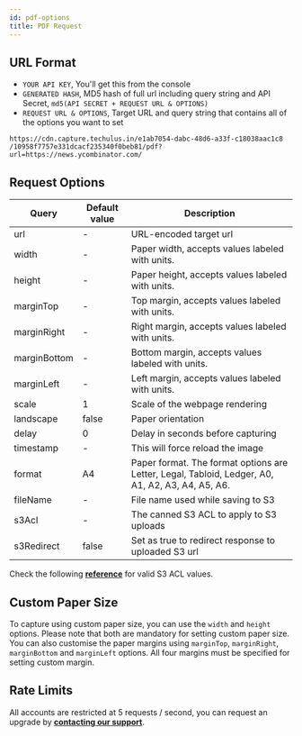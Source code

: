 ```yaml
---
id: pdf-options
title: PDF Request
---
```


## URL Format

- `YOUR API KEY`, You'll get this from the console
- `GENERATED HASH`, MD5 hash of full url including query string and API Secret, `md5(API SECRET + REQUEST URL & OPTIONS)`
- `REQUEST URL & OPTIONS`, Target URL and query string that contains all of the options you want to set

```text
https://cdn.capture.techulus.in/e1ab7054-dabc-48d6-a33f-c18038aac1c8
/10958f7757e331dcacf235340f0beb81/pdf?url=https://news.ycombinator.com/
```

## Request Options

| Query     	| Default value 	| Description                                                                                      	|
|-----------	|---------------	|--------------------------------------------------------------------------------------------------	|
| url       	| -             	| URL-encoded target url                                                                           	|
| width       	| -             	| Paper width, accepts values labeled with units.                                                   |
| height       	| -             	| Paper height, accepts values labeled with units.                                                  |
| marginTop    	| -             	| Top margin, accepts values labeled with units.                                                  	|
| marginRight  	| -             	| Right margin, accepts values labeled with units.                                                	|
| marginBottom 	| -             	| Bottom margin, accepts values labeled with units.                                                	|
| marginLeft  	| -             	| Left margin, accepts values labeled with units.                                                  	|
| scale     	| 1             	| Scale of the webpage rendering                                                                	|
| landscape    	| false            	| Paper orientation                                                                             	|
| delay     	| 0             	| Delay in seconds before capturing                                                                	|
| timestamp 	| -             	| This will force reload the image                                                                 	|
| format    	| A4            	| Paper format. The format options are Letter, Legal, Tabloid, Ledger, A0, A1, A2, A3, A4, A5, A6. 	|
| fileName  	| -             	| File name used while saving to S3                                                                	|
| s3Acl	    	| -             	| The canned S3 ACL to apply to S3 uploads                                                      	|
| s3Redirect	| false         	| Set as true to redirect response to uploaded S3 url                                           	|

Check the following [**reference**](https://docs.aws.amazon.com/AWSJavaScriptSDK/latest/AWS/S3.html#putObject-property) for valid S3 ACL values.

## Custom Paper Size

To capture using custom paper size, you can use the `width` and `height` options. Please note that both are mandatory for setting custom paper size. You can also customise the paper margins using `marginTop`, `marginRight`, `marginBottom` and `marginLeft` options. All four margins must be specified for setting custom margin.

## Rate Limits

All accounts are restricted at 5 requests / second, you can request an upgrade by **[contacting our support](https://techulus.freshdesk.com/support/home)**.